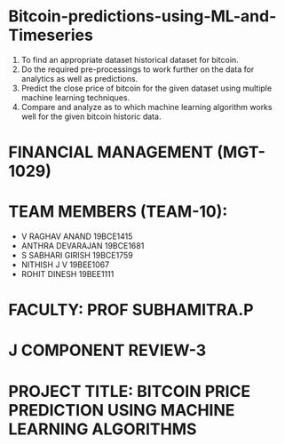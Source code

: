 # Bitcoin-predictions-using-ML-and-Timeseries
1. To find an appropriate dataset historical dataset for bitcoin.
2. Do the required pre-processings to work further on the data for analytics as well as predictions.
3. Predict the close price of bitcoin for the given dataset using multiple machine learning techniques.
4. Compare and analyze as to which machine learning algorithm works well for the given bitcoin historic data.


# FINANCIAL MANAGEMENT (MGT-1029)

# TEAM MEMBERS (TEAM-10):
- V RAGHAV ANAND 19BCE1415
- ANTHRA DEVARAJAN 19BCE1681
- S SABHARI GIRISH 19BCE1759
- NITHISH J V 19BEE1067
- ROHIT DINESH 19BEE1111

# FACULTY:  PROF SUBHAMITRA.P

# J COMPONENT REVIEW-3

# PROJECT TITLE: BITCOIN PRICE PREDICTION USING MACHINE LEARNING ALGORITHMS
